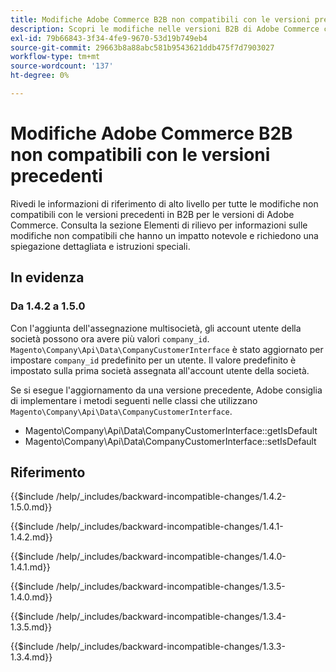 ```yaml
---
title: Modifiche Adobe Commerce B2B non compatibili con le versioni precedenti
description: Scopri le modifiche nelle versioni B2B di Adobe Commerce che potrebbero richiedere l’aggiornamento del codice personalizzato.
exl-id: 79b66843-3f34-4fe9-9670-53d19b749eb4
source-git-commit: 29663b8a88abc581b9543621ddb475f7d7903027
workflow-type: tm+mt
source-wordcount: '137'
ht-degree: 0%

---
```


# Modifiche Adobe Commerce B2B non compatibili con le versioni precedenti

Rivedi le informazioni di riferimento di alto livello per tutte le modifiche non compatibili con le versioni precedenti in B2B per le versioni di Adobe Commerce. Consulta la sezione Elementi di rilievo per informazioni sulle modifiche non compatibili che hanno un impatto notevole e richiedono una spiegazione dettagliata e istruzioni speciali.

## In evidenza

### Da 1.4.2 a 1.5.0

Con l&#39;aggiunta dell&#39;assegnazione multisocietà, gli account utente della società possono ora avere più valori `company_id`. `Magento\Company\Api\Data\CompanyCustomerInterface` è stato aggiornato per impostare `company_id` predefinito per un utente. Il valore predefinito è impostato sulla prima società assegnata all&#39;account utente della società.

Se si esegue l&#39;aggiornamento da una versione precedente, Adobe consiglia di implementare i metodi seguenti nelle classi che utilizzano `Magento\Company\Api\Data\CompanyCustomerInterface`.

- Magento\Company\Api\Data\CompanyCustomerInterface::getIsDefault
- Magento\Company\Api\Data\CompanyCustomerInterface::setIsDefault

## Riferimento

{{$include /help/_includes/backward-incompatible-changes/1.4.2-1.5.0.md}}

{{$include /help/_includes/backward-incompatible-changes/1.4.1-1.4.2.md}}

{{$include /help/_includes/backward-incompatible-changes/1.4.0-1.4.1.md}}

{{$include /help/_includes/backward-incompatible-changes/1.3.5-1.4.0.md}}

{{$include /help/_includes/backward-incompatible-changes/1.3.4-1.3.5.md}}

{{$include /help/_includes/backward-incompatible-changes/1.3.3-1.3.4.md}}
